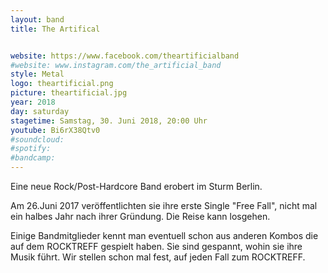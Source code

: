 ```yaml
---
layout: band
title: The Artifical


website: https://www.facebook.com/theartificialband
#website: www.instagram.com/the_artificial_band
style: Metal
logo: theartificial.png
picture: theartificial.jpg
year: 2018
day: saturday
stagetime: Samstag, 30. Juni 2018, 20:00 Uhr
youtube: Bi6rX38Qtv0
#soundcloud:
#spotify:
#bandcamp:
---
```


Eine neue Rock/Post-Hardcore Band erobert im Sturm Berlin.

Am 26.Juni 2017 veröffentlichten sie ihre erste Single "Free Fall", nicht mal ein halbes Jahr nach ihrer Gründung. Die Reise kann losgehen.

Einige Bandmitglieder kennt man eventuell schon aus anderen Kombos die auf dem ROCKTREFF gespielt haben. Sie sind gespannt, wohin sie ihre Musik führt. Wir stellen schon mal fest, auf jeden Fall zum ROCKTREFF.
